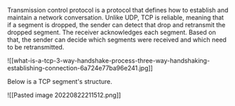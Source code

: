 Transmission control protocol is a protocol that defines how to establish and maintain a network conversation. Unlike UDP, TCP is reliable, meaning that if a segment is dropped, the sender can detect that drop and retransmit the dropped segment. The receiver acknowledges each segment. Based on that, the sender can decide which segments were received and which need to be retransmitted.

![[what-is-a-tcp-3-way-handshake-process-three-way-handshaking-establishing-connection-6a724e77ba96e241.jpg]]

Below is a TCP segment's structure.

![[Pasted image 20220822211512.png]]